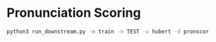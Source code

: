 # Pronunciation Scoring

```bash
python3 run_downstream.py -m train -n TEST -u hubert -d pronscor
```